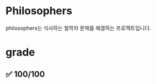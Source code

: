 # Philosophers

philosophers는 식사하는 철학자 문제를 해결하는 프로젝트입니다.<br>

# grade

## :white_check_mark: 100/100
